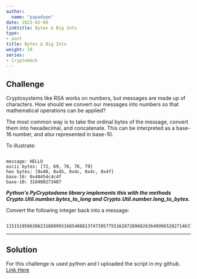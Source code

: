 ```yaml
---
author:
  name: "papadope"
date: 2021-02-08
linktitle: Bytes & Big Ints
type:
- post
title: Bytes & Big Ints
weight: 10
series:
- CryptoHack
---
```


## Challenge

Cryptosystems like RSA works on numbers, but messages are made up of characters. How should we convert our messages into numbers so that mathematical operations can be applied?

The most common way is to take the ordinal bytes of the message, convert them into hexadecimal, and concatenate. This can be interpreted as a base-16 number, and also represented in base-10.

To illustrate:

```

message: HELLO
ascii bytes: [72, 69, 76, 76, 79]
hex bytes: [0x48, 0x45, 0x4c, 0x4c, 0x4f]
base-16: 0x48454c4c4f
base-10: 310400273487

```

***Python's PyCryptodome library implements this with the methods Crypto.Util.number.bytes_to_long and Crypto.Util.number.long_to_bytes.***

Convert the following integer back into a message:

```

11515195063862318899931685488813747395775516287289682636499965282714637259206269

```

---

## Solution

For this challenge is used python and I uploaded the script in my github.
[Link Here](https://github.com/Papadope/CryptoHack/blob/main/General/bytesandints.py)